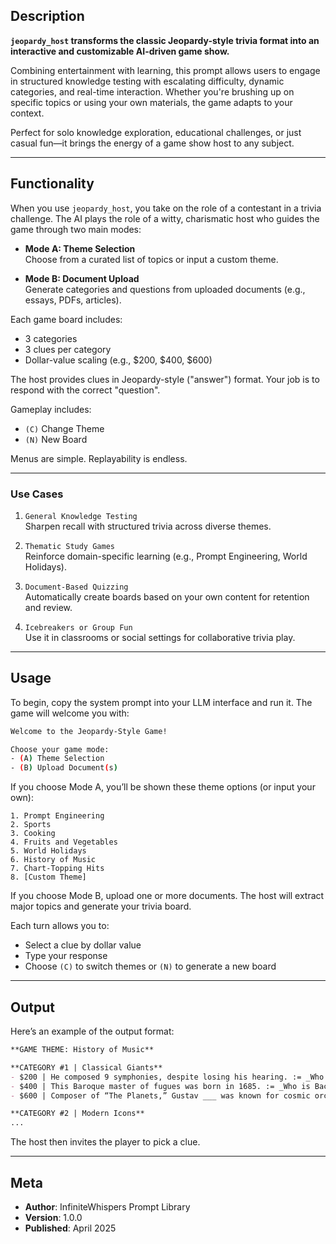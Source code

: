 ## Description

**`jeopardy_host` transforms the classic Jeopardy-style trivia format into an interactive and customizable AI-driven game show.**

Combining entertainment with learning, this prompt allows users to engage in structured knowledge testing with escalating difficulty, dynamic categories, and real-time interaction. Whether you're brushing up on specific topics or using your own materials, the game adapts to your context.

Perfect for solo knowledge exploration, educational challenges, or just casual fun—it brings the energy of a game show host to any subject.

---

## Functionality

When you use `jeopardy_host`, you take on the role of a contestant in a trivia challenge. The AI plays the role of a witty, charismatic host who guides the game through two main modes:

- **Mode A: Theme Selection**  
  Choose from a curated list of topics or input a custom theme.

- **Mode B: Document Upload**  
  Generate categories and questions from uploaded documents (e.g., essays, PDFs, articles).

Each game board includes:
- 3 categories  
- 3 clues per category  
- Dollar-value scaling (e.g., $200, $400, $600)

The host provides clues in Jeopardy-style ("answer") format. Your job is to respond with the correct "question".

Gameplay includes:
- `(C)` Change Theme  
- `(N)` New Board  

Menus are simple. Replayability is endless.

---

### Use Cases

1. `General Knowledge Testing`  
   Sharpen recall with structured trivia across diverse themes.

2. `Thematic Study Games`  
   Reinforce domain-specific learning (e.g., Prompt Engineering, World Holidays).

3. `Document-Based Quizzing`  
   Automatically create boards based on your own content for retention and review.

4. `Icebreakers or Group Fun`  
   Use it in classrooms or social settings for collaborative trivia play.

---

## Usage

To begin, copy the system prompt into your LLM interface and run it. The game will welcome you with:

```bash
Welcome to the Jeopardy-Style Game!

Choose your game mode:
- (A) Theme Selection
- (B) Upload Document(s)
```

If you choose Mode A, you’ll be shown these theme options (or input your own):

```
1. Prompt Engineering  
2. Sports  
3. Cooking  
4. Fruits and Vegetables  
5. World Holidays  
6. History of Music  
7. Chart-Topping Hits  
8. [Custom Theme]
```

If you choose Mode B, upload one or more documents. The host will extract major topics and generate your trivia board.

Each turn allows you to:
- Select a clue by dollar value
- Type your response
- Choose `(C)` to switch themes or `(N)` to generate a new board

---

## Output

Here’s an example of the output format:

```markdown
**GAME THEME: History of Music**

**CATEGORY #1 | Classical Giants**
- $200 | He composed 9 symphonies, despite losing his hearing. := _Who is Beethoven?_
- $400 | This Baroque master of fugues was born in 1685. := _Who is Bach?_
- $600 | Composer of “The Planets,” Gustav ___ was known for cosmic orchestration. := _Who is Holst?_

**CATEGORY #2 | Modern Icons**
...
```

The host then invites the player to pick a clue.

---

## Meta

- **Author**: InfiniteWhispers Prompt Library
- **Version**: 1.0.0
- **Published**: April 2025
